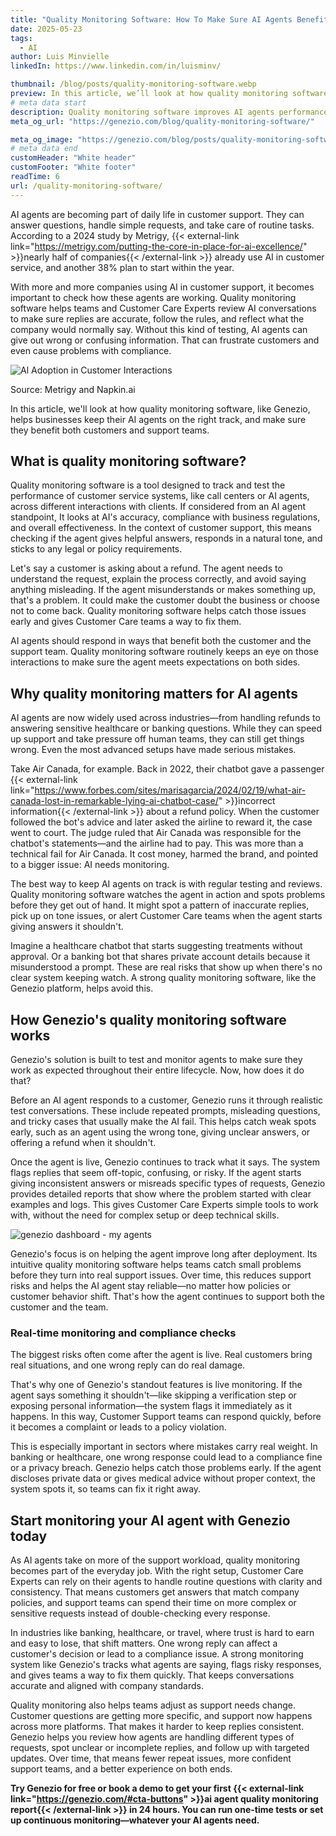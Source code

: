 ```yaml
---
title: "Quality Monitoring Software: How To Make Sure AI Agents Benefit Support and Customers"
date: 2025-05-23
tags:
  - AI
author: Luis Minvielle
linkedIn: https://www.linkedin.com/in/luisminv/

thumbnail: /blog/posts/quality-monitoring-software.webp
preview: In this article, we’ll look at how quality monitoring software, like Genezio, helps businesses keep their AI agents on the right track, and make sure they benefit both customers and support teams.
# meta data start
description: Quality monitoring software improves AI agents performance in customer support. Learn how Genezio makes AI testing and monitoring easier.
meta_og_url: "https://genezio.com/blog/quality-monitoring-software/"

meta_og_image: "https://genezio.com/blog/posts/quality-monitoring-software.webp"
# meta data end
customHeader: "White header"
customFooter: "White footer"
readTime: 6
url: /quality-monitoring-software/
---
```


AI agents are becoming part of daily life in customer support. They can answer questions, handle simple requests, and take care of routine tasks. According to a 2024 study by Metrigy, {{< external-link link="https://metrigy.com/putting-the-core-in-place-for-ai-excellence/" >}}nearly half of companies{{< /external-link >}} already use AI in customer service, and another 38% plan to start within the year.

With more and more companies using AI in customer support, it becomes important to check how these agents are working. Quality monitoring software helps teams and Customer Care Experts review AI conversations to make sure replies are accurate, follow the rules, and reflect what the company would normally say. Without this kind of testing, AI agents can give out wrong or confusing information. That can frustrate customers and even cause problems with compliance.

![Al Adoption in Customer Interactions](https://genezio.com/blog/posts/ai-adoption-in-customer-interactions.webp)

Source: Metrigy and Napkin.ai

In this article, we'll look at how quality monitoring software, like Genezio, helps businesses keep their AI agents on the right track, and make sure they benefit both customers and support teams.

## What is quality monitoring software?

Quality monitoring software is a tool designed to track and test the performance of customer service systems, like call centers or AI agents, across different interactions with clients. If considered from an AI agent standpoint, It looks at AI's accuracy, compliance with business regulations, and overall effectiveness. In the context of customer support, this means checking if the agent gives helpful answers, responds in a natural tone, and sticks to any legal or policy requirements.

Let's say a customer is asking about a refund. The agent needs to understand the request, explain the process correctly, and avoid saying anything misleading. If the agent misunderstands or makes something up, that's a problem. It could make the customer doubt the business or choose not to come back. Quality monitoring software helps catch those issues early and gives Customer Care teams a way to fix them.

AI agents should respond in ways that benefit both the customer and the support team. Quality monitoring software routinely keeps an eye on those interactions to make sure the agent meets expectations on both sides.

## Why quality monitoring matters for AI agents

AI agents are now widely used across industries—from handling refunds to answering sensitive healthcare or banking questions. While they can speed up support and take pressure off human teams, they can still get things wrong. Even the most advanced setups have made serious mistakes.

Take Air Canada, for example. Back in 2022, their chatbot gave a passenger {{< external-link link="https://www.forbes.com/sites/marisagarcia/2024/02/19/what-air-canada-lost-in-remarkable-lying-ai-chatbot-case/" >}}incorrect information{{< /external-link >}} about a refund policy. When the customer followed the bot's advice and later asked the airline to reward it, the case went to court. The judge ruled that Air Canada was responsible for the chatbot's statements—and the airline had to pay. This was more than a technical fail for Air Canada. It cost money, harmed the brand, and pointed to a bigger issue: AI needs monitoring.

The best way to keep AI agents on track is with regular testing and reviews. Quality monitoring software watches the agent in action and spots problems before they get out of hand. It might spot a pattern of inaccurate replies, pick up on tone issues, or alert Customer Care teams when the agent starts giving answers it shouldn't.

Imagine a healthcare chatbot that starts suggesting treatments without approval. Or a banking bot that shares private account details because it misunderstood a prompt. These are real risks that show up when there's no clear system keeping watch. A strong quality monitoring software, like the Genezio platform, helps avoid this.

## How Genezio's quality monitoring software works

Genezio's solution is built to test and monitor agents to make sure they work as expected throughout their entire lifecycle. Now, how does it do that?

Before an AI agent responds to a customer, Genezio runs it through realistic test conversations. These include repeated prompts, misleading questions, and tricky cases that usually make the AI fail. This helps catch weak spots early, such as an agent using the wrong tone, giving unclear answers, or offering a refund when it shouldn't.

Once the agent is live, Genezio continues to track what it says. The system flags replies that seem off-topic, confusing, or risky. If the agent starts giving inconsistent answers or misreads specific types of requests, Genezio provides detailed reports that show where the problem started with clear examples and logs. This gives Customer Care Experts simple tools to work with, without the need for complex setup or deep technical skills.

![genezio dashboard - my agents](https://assets.polymet.ai/glamorous-emerald-618258)

Genezio's focus is on helping the agent improve long after deployment. Its intuitive quality monitoring software helps teams catch small problems before they turn into real support issues. Over time, this reduces support risks and helps the AI agent stay reliable—no matter how policies or customer behavior shift. That's how the agent continues to support both the customer and the team.

### Real-time monitoring and compliance checks

The biggest risks often come after the agent is live. Real customers bring real situations, and one wrong reply can do real damage.

That's why one of Genezio's standout features is live monitoring. If the agent says something it shouldn't—like skipping a verification step or exposing personal information—the system flags it immediately as it happens. In this way, Customer Support teams can respond quickly, before it becomes a complaint or leads to a policy violation.

This is especially important in sectors where mistakes carry real weight. In banking or healthcare, one wrong response could lead to a compliance fine or a privacy breach. Genezio helps catch those problems early. If the agent discloses private data or gives medical advice without proper context, the system spots it, so teams can fix it right away.

## Start monitoring your AI agent with Genezio today

As AI agents take on more of the support workload, quality monitoring becomes part of the everyday job. With the right setup, Customer Care Experts can rely on their agents to handle routine questions with clarity and consistency. That means customers get answers that match company policies, and support teams can spend their time on more complex or sensitive requests instead of double-checking every response.

In industries like banking, healthcare, or travel, where trust is hard to earn and easy to lose, that shift matters. One wrong reply can affect a customer's decision or lead to a compliance issue. A strong monitoring system like Genezio's tracks what agents are saying, flags risky responses, and gives teams a way to fix them quickly. That keeps conversations accurate and aligned with company standards.

Quality monitoring also helps teams adjust as support needs change. Customer questions are getting more specific, and support now happens across more platforms. That makes it harder to keep replies consistent. Genezio helps you review how agents are handling different types of requests, spot unclear or incomplete replies, and follow up with targeted updates. Over time, that means fewer repeat issues, more confident support teams, and a better experience on both ends.

**Try Genezio for free or book a demo to get your first {{< external-link link="https://genezio.com/#cta-buttons" >}}ai agent quality monitoring report{{< /external-link >}} in 24 hours. You can run one-time tests or set up continuous monitoring—whatever your AI agents need.**
